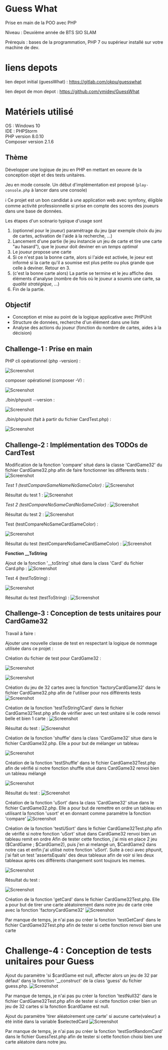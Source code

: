 # Guess What

Prise en main de la POO avec PHP

Niveau : Deuxième année de BTS SIO SLAM

Prérequis : bases de la programmation, PHP 7 ou supérieur installé sur votre machine de dev.

# liens depots 

lien depot initial (guessWhat) : https://gitlab.com/okpu/guesswhat

lien depot de mon depot : https://github.com/ymidey/GuessWhat

# Matériels utilisé

OS : Windows 10  
IDE : PHPStorm  
PHP version 8.0.10  
Composer version 2.1.6  

## Thème 

Développer une logique de jeu en PHP en mettant en oeuvre de la conception objet et des tests unitaires.

Jeu en mode console. Un début d'implémentation est proposé (`play-console.php` à lancer dans une console)

:information_source: Ce projet est un bon candidat à une application web avec symfony, éligible comme activité professionnelle si prise en compte des scores des joueurs dans une base de données.

Les étapes d'un scénario typique d'usage sont 

1. (optionnel pour le joueur) paramétrage du jeu (par exemple choix du jeu de cartes, activation de l'aide à la recherche, ...)
2. Lancement d'une partie (le jeu instancie un jeu de carte et tire une carte "au hasard"), que le joueur doit deviner en un *temps optimal*
3. Le joueur propose une carte
4. Si ce n'est pas la bonne carte, alors si l'aide est activée, le joeur est informé si la carte qu'il a soumise est plus petite ou plus grande que celle à deviner. Retour en 3.
5. (c'est la bonne carte alors) La partie se termine et le jeu affiche des éléments d'analyse (nombre de fois où le joueur a soumis une carte, sa *qualité stratégique*, ...)
6. Fin de la partie.

## Objectif

* Conception et mise au point de la logique applicative avec PHPUnit
* Structure de données, recherche d'un élément dans une liste
* Analyse des actions du joueur (fonction du nombre de cartes, aides à la décision)

## Challenge-1 : Prise en main 

PHP cli opérationnel (php -version) :

![Screenshot](https://user-images.githubusercontent.com/77786954/136356807-6f730844-1764-4b6c-923a-566b3559643f.PNG)

composer opérationel (composer -V) :

![Screenshot](https://user-images.githubusercontent.com/77786954/136356790-cf8e0473-dda4-4b35-92e1-027ef5cd611d.PNG)

./bin/phpunit --version :

![Screenshot](https://user-images.githubusercontent.com/77786954/136356812-70a9b55a-41d6-41e5-b11f-e9f23ea8230d.PNG)

./bin/phpunit (fait à partir du fichier CardTest.php) :

![Screenshot](https://user-images.githubusercontent.com/77786954/136356811-3228bb14-a1bb-43b6-ad48-1772cc868dc6.PNG)

## Challenge-2 : Implémentation des TODOs de CardTest

Modification de la fonction 'compare' situé dans la classe 'CardGame32' du fichier CardGame32.php afin de faire fonctionner les differents tests :
![Screenshot](https://user-images.githubusercontent.com/77786954/136356796-d7b72f54-d14b-4385-be73-12fcb497395f.PNG)

_Test 1 (testCompareSameNameNoSameColor) :_
![Screenshot](https://user-images.githubusercontent.com/77786954/136356768-d27e96fb-74b1-4558-9e59-4524eb3819d2.PNG)

Résultat du test 1 :
![Screenshot](https://user-images.githubusercontent.com/77786954/136356817-938ea8a8-a2cf-4a60-8c1d-11cc008d4c66.PNG)

_Test 2 (testCompareNoSameCardNoSameColor) :_
![Screenshot](https://user-images.githubusercontent.com/77786954/136356765-5dc2ae4a-2f42-42b4-839a-1be82bc93104.PNG)

Résultat du test 2 :
![Screenshot](https://user-images.githubusercontent.com/77786954/136356819-f7a297d6-c33e-4a51-88b7-8009d3392f0c.PNG)

Test (testCompareNoSameCardSameColor) :

![Screenshot](https://user-images.githubusercontent.com/77786954/136356767-0b7ad886-9aa1-490c-8302-527da7638d2e.PNG)

Résultat du test (testCompareNoSameCardSameColor) :
![Screenshot](https://user-images.githubusercontent.com/77786954/136356821-5dbd3a2b-02b5-4ca4-8fdd-a8446c190646.PNG)

**Fonction __ToString** 

Ajout de la fonction '__toString' situé dans la class 'Card' du fichier Card.php :
![Screenshot](https://user-images.githubusercontent.com/77786954/136356802-fed67807-5095-4084-bb76-fb93465abbdd.PNG)

Test 4 (testToString) :

![Screenshot](https://user-images.githubusercontent.com/77786954/136356773-d0e1cbf4-07ea-4715-9156-c73cd3aab2d7.PNG)

Résultat du test (testToString) :
![Screenshot](https://user-images.githubusercontent.com/77786954/136356825-e4c520f5-1c3f-4375-983b-1f9d4ca177fa.PNG)

## Challenge-3 : Conception de tests unitaires pour CardGame32

Travail à faire :

Ajouter une nouvelle classe de test en respectant la logique de nommage utilisée dans ce projet :

Création du fichier de test pour CardGame32 :

![Screenshot](https://user-images.githubusercontent.com/77786954/136356787-d5ecfa90-cf49-4c7f-86ee-0118db464537.PNG)

![Screenshot](https://user-images.githubusercontent.com/77786954/136356791-82c1eeb4-db48-4871-a212-2c2d1759d6f2.PNG)

Création du jeu de 32 cartes avec la fonction 'factoryCardGame32' dans le fichier CardGame32.php afin de l'utiliser pour nos différents tests
![Screenshot](https://user-images.githubusercontent.com/77786954/136356793-90b63525-a4b5-464e-9417-58c768e37652.PNG)

Création de la fonction 'testToString1Card' dans le fichier CardGame32Test.php afin de vérifier avec un test unitaire si le code renvoi belle et bien 1 carte :
![Screenshot](https://user-images.githubusercontent.com/77786954/136356775-4ca5ec01-48c7-4623-a17d-154d43a4714d.PNG)

Résultat du test :
![Screenshot](https://user-images.githubusercontent.com/77786954/136356785-55395f79-1c6b-4088-b1c2-5a1321aca1ff.PNG)

Création de la fonction 'shuffle' dans la class 'CardGame32' situe dans le fichier CardGame32.php.
Elle a pour but de mélanger un tableau

![Screenshot](https://user-images.githubusercontent.com/77786954/136356835-90adc854-0d31-4ed9-ac15-1527a46a02e5.PNG)

Création de la fonction 'testShuffle' dans le fichier CardGame32Test.php afin de vérifié si notre fonction shuffle situé dans CardGame32 renvoi bien un tableau mélangé

![Screenshot](https://user-images.githubusercontent.com/77786954/136356771-c730d3ab-7b1f-44a8-9369-2d2509ee24c3.PNG)

Résultat du test :
![Screenshot](https://user-images.githubusercontent.com/77786954/136356815-6189dcaa-e80b-42d6-9bdc-a55e97f10fc4.PNG)

Création de la fonction 'uSort' dans la class 'CardGame32' situe dans le fichier CardGame32.php.
Elle a pour but de remettre en ordre un tableau en utilisant la fonction 'usort' et en donnant comme paramètre la fonction 'compare'
![Screenshot](https://user-images.githubusercontent.com/77786954/136356782-d11d99e7-b3be-4b43-8fff-0edfbb15a650.PNG)

Création de la fonction 'testUSort' dans le fichier CardGame32Test.php afin de vérifié si notre fonction 'uSort' situé dans CardGame32 renvoi bien un tableau remit en ordre 
Afin de tester cette fonction, j'ai mis en place 2 jeu ($CardGame ; $CardGame2), puis j'en ai melangé un, $CardGame2 dans notre cas et enfin j'ai utilisé notre fonction 'uSort'.
Suite à ceci avec phpunit, j'ai fait un test 'assertsEquals' des deux tableaux afin de voir si les deux tableaux après ces différents changement sont toujours les memes.

![Screenshot](https://user-images.githubusercontent.com/77786954/136356779-9d1987ff-5e4c-4651-9694-41376d4e019b.PNG)

Résultat du test :

![Screenshot](https://user-images.githubusercontent.com/77786954/136356816-d5c688b9-6585-4cef-8828-c276b7707fa7.PNG)

Création de la fonction 'getCard' dans le fichier CardGame32Test.php.
Elle a pour but de tirer une carte aléatoirement dans notre jeu de carte crée avec la fonction 'factoryCardGame32'
![Screenshot](https://user-images.githubusercontent.com/77786954/136356800-39c8bb58-f62f-4f6f-8029-a877c5c11ad3.PNG)

Par manque de temps, je n'ai pas pu créer la fonction 'testGetCard' dans le fichier CardGame32Test.php afin de tester si cette fonction renvoi bien une carte

# Challenge-4 : Conception de tests unitaires pour Guess

Ajout du paramètre 'si $cardGame est null, affecter alors un jeu de 32 par défaut' dans la fonction '__construct' de la class 'guess' du fichier guess.php.
![Screenshot](https://user-images.githubusercontent.com/77786954/136356762-1da7aceb-81bf-42a4-bc50-cce8142a2670.PNG)

Par manque de temps, je n'ai pas pu créer la fonction 'testNull32' dans le fichier CardGame32Test.php afin de tester si cette fonction créer bien un jeu de 32 cartes si la fonction $cardGame est null.

Ajout du paramètre 'tirer aléatoirement une carte' si aucune carte(valeur) a été initié dans la variable $selectedCard
![Screenshot](https://user-images.githubusercontent.com/77786954/136356828-cc4f9f23-72c7-473a-b6d3-5861ddb62449.PNG)

Par manque de temps, je n'ai pas pu créer la fonction 'testSortRandomCard' dans le fichier GuessTest.php afin de tester si cette fonction choisi bien une carte aléatoire dans notre jeu.
